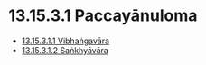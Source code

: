 

# 13.15.3.1 Paccayānuloma

* [13.15.3.1.1 Vibhaṅgavāra](13.15.3.1/13.15.3.1.1.md)
* [13.15.3.1.2 Saṅkhyāvāra](13.15.3.1/13.15.3.1.2.md)



